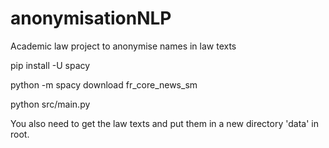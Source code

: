 # anonymisationNLP
Academic law project to anonymise names in law texts

pip install -U spacy 

python -m spacy download fr_core_news_sm

python src/main.py

You also need to get the law texts and put them in a new directory 'data' in root.
